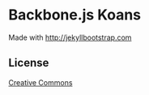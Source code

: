 # Backbone.js Koans

Made with <http://jekyllbootstrap.com>

## License

[Creative Commons](http://creativecommons.org/licenses/by-nc-sa/3.0/)


